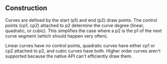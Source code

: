 ## Construction
Curves are defined by the start (p1) and end (p2) draw points.
The control points (cp1, cp2) attached to p2 determine the curve
degree (linear, quadratic, or cubic). 
This simplifies the case where a p2 is the p1 of the next curve segment
(which should happen very often).

Linear curves have no control points, quadratic curves have either cp1 or cp2
attached to p2, and cubic curves have both. Higher order curves aren't supported
because the native API can't efficiently draw them.
